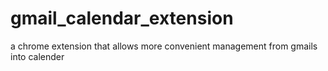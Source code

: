 # gmail_calendar_extension
a chrome extension that allows more convenient management from gmails into calender 
